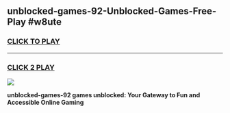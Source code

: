 
## unblocked-games-92-Unblocked-Games-Free-Play #w8ute
<h3>
<a href="https://us.freeplayer.one?title=unblocked-games-92&ref=9M">CLICK TO PLAY</a></h3>
<hr>

<h3>
<a href="https://us.freeplayer.one?title=unblocked-games-92&ref=9M">CLICK 2 PLAY</a>
  
</h3>

<a href="https://us.freeplayer.one?title=unblocked-games-92&ref=9M"><img src="https://clearcache.store/games.png"></a>


**unblocked-games-92 games unblocked: Your Gateway to Fun and Accessible Online Gaming**
